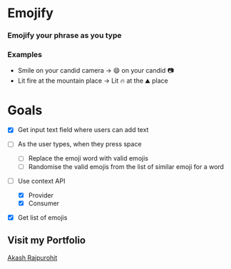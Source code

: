 # Emojify
### Emojify your phrase as you type

### Examples
* Smile on your candid camera -> 😄 on your candid 📷
* Lit fire at the mountain place -> Lit 🔥 at the ⛰️ place


# Goals
* [x] Get input text field where users can add text
* [ ] As the user types, when they press space
  * [ ] Replace the emoji word with valid emojis
  * [ ] Randomise the valid emojis from the list of similar emoji for a word
* [ ] Use context API
  * [x] Provider
  * [x] Consumer
* [x] Get list of emojis
  

## Visit my Portfolio
[Akash Rajpurohit](https://akashrajpurohit.cf)
